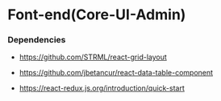 # Font-end(Core-UI-Admin)

### Dependencies 

- https://github.com/STRML/react-grid-layout

- https://github.com/jbetancur/react-data-table-component

- https://react-redux.js.org/introduction/quick-start